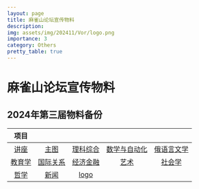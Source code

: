 ```yaml
---
layout: page
title: 麻雀山论坛宣传物料
description: 
img: assets/img/202411/Vor/logo.png
importance: 3
category: Others
pretty_table: true
---
```


# 麻雀山论坛宣传物料

## 2024年第三届物料备份

|                             项目                                      |                                                                    |                                               |                                                              |                                                              |
| :----------------------------------------------------------: | :----------------------------------------------------------: | :----------------------------------------------------------: | :----------------------------------------------------------: | :----------------------------------------------------------: |
| [讲座](https://github.com/sirenexcelsior/sirenexcelsior.github.io/blob/master/assets/img/202411/Vor/back.psd?raw=true) | [主图](https://github.com/sirenexcelsior/sirenexcelsior.github.io/blob/master/assets/img/202411/Vor/back0.psd?raw=true) | [理科综合](https://github.com/sirenexcelsior/sirenexcelsior.github.io/blob/master/assets/img/202411/Vor/back_1.psd?raw=true) | [数学与自动化](https://github.com/sirenexcelsior/sirenexcelsior.github.io/blob/master/assets/img/202411/Vor/back_2.psd?raw=true) | [俄语言文学](https://github.com/sirenexcelsior/sirenexcelsior.github.io/blob/master/assets/img/202411/Vor/back_3.psd?raw=true) |
| [教育学](https://github.com/sirenexcelsior/sirenexcelsior.github.io/blob/master/assets/img/202411/Vor/back_4.psd?raw=true) | [国际关系](https://github.com/sirenexcelsior/sirenexcelsior.github.io/blob/master/assets/img/202411/Vor/back_5.psd?raw=true) | [经济金融](https://github.com/sirenexcelsior/sirenexcelsior.github.io/blob/master/assets/img/202411/Vor/back_6.psd?raw=true) | [艺术](https://github.com/sirenexcelsior/sirenexcelsior.github.io/blob/master/assets/img/202411/Vor/back_7.psd?raw=true) | [社会学](https://github.com/sirenexcelsior/sirenexcelsior.github.io/blob/master/assets/img/202411/Vor/back_8.psd?raw=true) |
| [哲学](https://github.com/sirenexcelsior/sirenexcelsior.github.io/blob/master/assets/img/202411/Vor/back_9.psd?raw=true ) | [新闻](https://github.com/sirenexcelsior/sirenexcelsior.github.io/blob/master/assets/img/202411/Vor/back_10.psd?raw=true) | [logo](https://github.com/sirenexcelsior/sirenexcelsior.github.io/blob/master/assets/img/202411/Vor/logo.svg?raw=true) |                                                              |                                                              |

